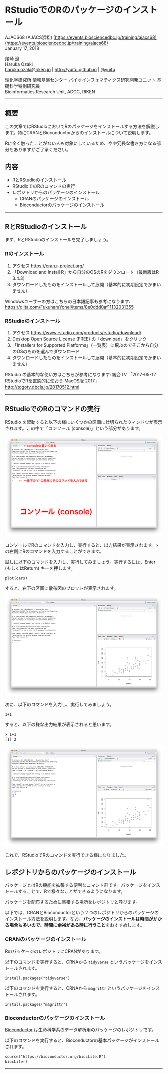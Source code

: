 # RStudioでのRのパッケージのインストール

AJACS68 (AJACS浜松) [https://events.biosciencedbc.jp/training/ajacs68](https://events.biosciencedbc.jp/training/ajacs68)  
January 17, 2018

尾崎 遼  
Haruka Ozaki  
haruka.ozaki@riken.jp | http://yuifu.github.io | [@yuifu](https://twitter.com/yuifu)

理化学研究所 情報基盤センター バイオインフォマティクス研究開発ユニット 基礎科学特別研究員  
Bioinformatics Research Unit, ACCC, RIKEN


----

## 概要

この文章ではRStudioにおいてRのパッケージをインストールする方法を解説します。特にCRANとBioconductorからのインストールについて説明します。

Rに全く触ったことがない人も対象にしているため、やや冗長な書き方になる部分もありますがご了承ください。

## 内容

- RとRStudioのインストール
- RStudioでのRのコマンドの実行
- レポジトリからのパッケージのインストール
  - CRANのパッケージのインストール
  - Bioconductorのパッケージのインストール

---


## RとRStudioのインストール

まず、RとRStudioのインストールを完了しましょう。

### Rのインストール

1. アクセス https://cran.r-project.org/
2. 「Download and Install R」から自分のOSのRをダウンロード（最新版はR 3.4.3）
3. ダウンロードしたものをインストールして展開（基本的に初期設定でかまいません）

Windowsユーザーの方はこちらの日本語記事も参考になります: https://qiita.com/FukuharaYohei/items/8e0ddd0af11132031355

### RStudioのインストール

1. アクセス https://www.rstudio.com/products/rstudio/download/
2. Desktop Open Source License (FREE) の「download」をクリック
3. 「Installers for Supported Platforms」（一覧表）に飛ぶのでそこから自分のOSのものを選んでダウンロード
4. ダウンロードしたものをインストールして展開（基本的に初期設定でかまいません）

RStudio の基本的な使い方はこちらが参考になります: 統合TV 「2017-05-12 RStudioでRを直感的に使おう MacOS版 2017」　http://togotv.dbcls.jp/20170512.html
　　　　　　　　　　


----

## RStudioでのRのコマンドの実行

RStudio を起動すると以下の様にいくつかの区画に仕切られたウィンドウが表示されます。この中で「コンソール (console)」という部分があります。

![](assets/Tutorial_install_R_packages-8fc96.png)


コンソールでRのコマンドを入力し、実行すると、出力結果が表示されます。`>` の右側にRのコマンドを入力することができます。

試しに以下のコマンドを入力し、実行してみましょう。実行するには、Enter (もしくはReturn) キーを押します。

```
plot(cars)
```

すると、右下の区画に散布図のプロットが表示されます。

![](assets/Tutorial_install_R_packages-ac2f9.png)

次に、以下のコマンドを入力し、実行してみましょう。

```
1+1
```

すると、以下の様な出力結果が表示されると思います。

```
> 1+1
[1] 2
```

![](assets/Tutorial_install_R_packages-c8c58.png)

これで、RStudioでRのコマンドを実行できる様になりました。


## レポジトリからのパッケージのインストール

パッケージとはRの機能を拡張する便利なコマンド群です。パッケージをインストールすることで、Rで様々なことができるようになります。

パッケージを配布するために集積する場所をレポジトリと呼びます。

以下では、CRANとBioconductorという２つのレポジトリからのパッケージのインストール方法を説明します。なお、**パッケージのインストールは時間がかかる場合も多いので、時間に余裕がある時に行うこと**をおすすめします。


### CRANのパッケージのインストール
RのパッケージのレポジトリにCRANがあります。

以下のコマンドを実行すると、CRNAから `tidyverse` というパッケージをインストールされます。

```
install.packages("tidyverse")
```

以下のコマンドを実行すると、CRNAから `magrittr` というパッケージをインストールされます。

```
install.packages("magrittr")
```

### Bioconductorのパッケージのインストール

[Bioconductor](https://bioconductor.org/) は生命科学系のデータ解析用のパッケージのレポジトリです。

以下のコマンドを実行すると、Bioconductorの基本パッケージがインストールされます。


```
source("https://bioconductor.org/biocLite.R")
biocLite()
```


----
